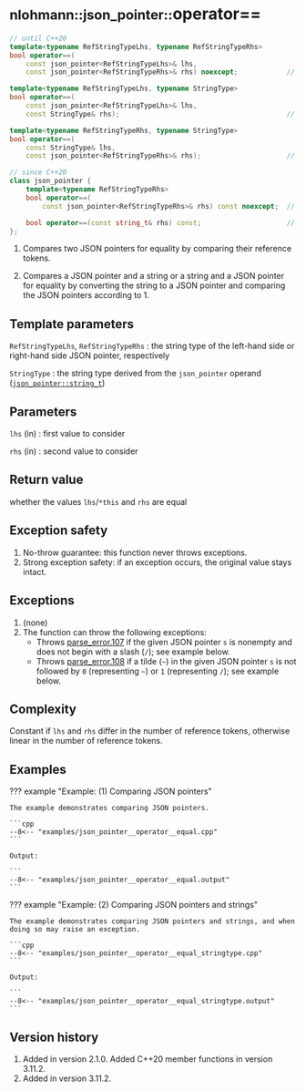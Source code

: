 # <small>nlohmann::json_pointer::</small>operator==

```cpp
// until C++20
template<typename RefStringTypeLhs, typename RefStringTypeRhs>
bool operator==(
    const json_pointer<RefStringTypeLhs>& lhs,
    const json_pointer<RefStringTypeRhs>& rhs) noexcept;            // (1)

template<typename RefStringTypeLhs, typename StringType>
bool operator==(
    const json_pointer<RefStringTypeLhs>& lhs,
    const StringType& rhs);                                         // (2)

template<typename RefStringTypeRhs, typename StringType>
bool operator==(
    const StringType& lhs,
    const json_pointer<RefStringTypeRhs>& rhs);                     // (2)

// since C++20
class json_pointer {
    template<typename RefStringTypeRhs>
    bool operator==(
        const json_pointer<RefStringTypeRhs>& rhs) const noexcept;  // (1)

    bool operator==(const string_t& rhs) const;                     // (2)
};
```

1. Compares two JSON pointers for equality by comparing their reference tokens.

2. Compares a JSON pointer and a string or a string and a JSON pointer for equality by converting the string to a JSON
   pointer and comparing the JSON pointers according to 1.

## Template parameters

`RefStringTypeLhs`, `RefStringTypeRhs`
:   the string type of the left-hand side or right-hand side JSON pointer, respectively

`StringType`
:   the string type derived from the `json_pointer` operand ([`json_pointer::string_t`](string_t.md))

## Parameters

`lhs` (in)
:   first value to consider

`rhs` (in)
:   second value to consider

## Return value

whether the values `lhs`/`*this` and `rhs` are equal

## Exception safety

1. No-throw guarantee: this function never throws exceptions.
2. Strong exception safety: if an exception occurs, the original value stays intact.

## Exceptions

1. (none)
2. The function can throw the following exceptions:
   - Throws [parse_error.107](../../home/exceptions.md#jsonexceptionparse_error107) if the given JSON pointer `s` is
     nonempty and does not begin with a slash (`/`); see example below.
   - Throws [parse_error.108](../../home/exceptions.md#jsonexceptionparse_error108) if a tilde (`~`) in the given JSON
     pointer `s` is not followed by `0` (representing `~`) or `1` (representing `/`); see example below.

## Complexity

Constant if `lhs` and `rhs` differ in the number of reference tokens, otherwise linear in the number of reference
tokens.

## Examples

??? example "Example: (1) Comparing JSON pointers"

    The example demonstrates comparing JSON pointers.
        
    ```cpp
    --8<-- "examples/json_pointer__operator__equal.cpp"
    ```
    
    Output:
    
    ```
    --8<-- "examples/json_pointer__operator__equal.output"
    ```

??? example "Example: (2) Comparing JSON pointers and strings"

    The example demonstrates comparing JSON pointers and strings, and when doing so may raise an exception.
        
    ```cpp
    --8<-- "examples/json_pointer__operator__equal_stringtype.cpp"
    ```
    
    Output:
    
    ```
    --8<-- "examples/json_pointer__operator__equal_stringtype.output"
    ```

## Version history

1. Added in version 2.1.0. Added C++20 member functions in version 3.11.2.
2. Added in version 3.11.2.
